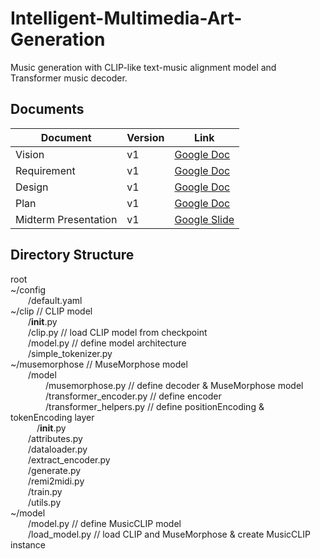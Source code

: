 # Intelligent-Multimedia-Art-Generation

Music generation with CLIP-like text-music alignment model and Transformer music decoder.

## Documents
| Document             | Version | Link                                                                                                                                |
|----------------------|---------|-------------------------------------------------------------------------------------------------------------------------------------|
| Vision               | v1      | [Google Doc](https://docs.google.com/document/d/1nXXPTrBMunDMKFK5zi0diH6auGFCNYr10UBuZXhbqMc/edit?usp=sharing)                                    |
| Requirement          | v1      | [Google Doc](https://docs.google.com/document/d/1OR6C8o-StwKZijQPvilHhEX7YncZJfTh/edit?usp=sharing&ouid=100645612073317945557&rtpof=true&sd=true) |
| Design               | v1      | [Google Doc](https://docs.google.com/document/d/1PWTMj7yC1GmBwJa2xMFi4Q0-vxIFWnJ5su-Z1_BGdII/edit?usp=sharing)                                    |
| Plan                 | v1      | [Google Doc](https://docs.google.com/document/d/1d4pKB81OoADSUBac-hzbuBLVFNRn6Rae5ga186-hsaI/edit?usp=sharing)                                    |
| Midterm Presentation | v1      | [Google Slide](https://docs.google.com/presentation/d/1eq4siGh2KAKda78kX-bInrw0dw_KqGriUX0oTFDo8-Y/edit?usp=sharing)                                |

## Directory Structure
root  
~/config  
  /default.yaml  
~/clip  // CLIP model  
  /__init__.py  
  /clip.py // load CLIP model from checkpoint  
  /model.py // define model architecture  
  /simple_tokenizer.py  
~/musemorphose // MuseMorphose model  
  /model  
    /musemorphose.py // define decoder & MuseMorphose model  
    /transformer_encoder.py // define encoder  
    /transformer_helpers.py // define positionEncoding & tokenEncoding layer  
   /__init__.py  
  /attributes.py  
  /dataloader.py  
  /extract_encoder.py  
  /generate.py  
  /remi2midi.py  
  /train.py  
  /utils.py  
~/model  
  /model.py // define MusicCLIP model  
  /load_model.py // load CLIP and MuseMorphose & create MusicCLIP instance  
    
    